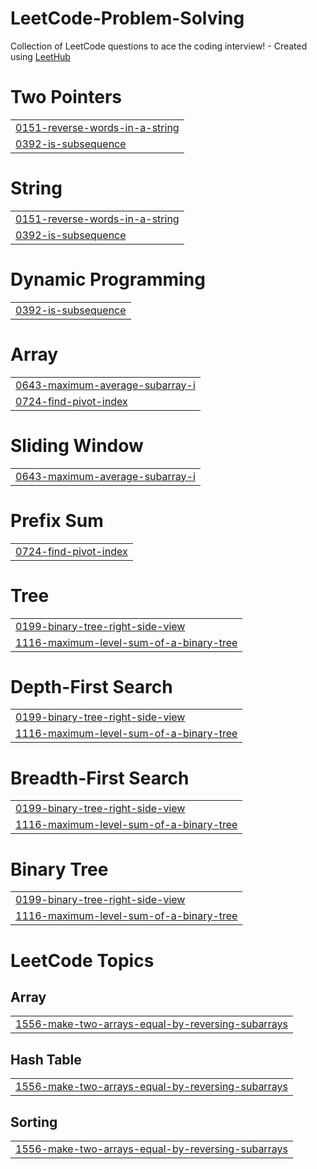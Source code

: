 # LeetCode-Problem-Solving
Collection of LeetCode questions to ace the coding interview! - Created using [LeetHub](https://github.com/QasimWani/LeetHub)


# Two Pointers
|  |
| ------- |
| [0151-reverse-words-in-a-string](https://github.com/OmarHisham99/LeetCode-Problem-Solving/tree/master/0151-reverse-words-in-a-string) |
| [0392-is-subsequence](https://github.com/OmarHisham99/LeetCode-Problem-Solving/tree/master/0392-is-subsequence) |
# String
|  |
| ------- |
| [0151-reverse-words-in-a-string](https://github.com/OmarHisham99/LeetCode-Problem-Solving/tree/master/0151-reverse-words-in-a-string) |
| [0392-is-subsequence](https://github.com/OmarHisham99/LeetCode-Problem-Solving/tree/master/0392-is-subsequence) |
# Dynamic Programming
|  |
| ------- |
| [0392-is-subsequence](https://github.com/OmarHisham99/LeetCode-Problem-Solving/tree/master/0392-is-subsequence) |
# Array
|  |
| ------- |
| [0643-maximum-average-subarray-i](https://github.com/OmarHisham99/LeetCode-Problem-Solving/tree/master/0643-maximum-average-subarray-i) |
| [0724-find-pivot-index](https://github.com/OmarHisham99/LeetCode-Problem-Solving/tree/master/0724-find-pivot-index) |
# Sliding Window
|  |
| ------- |
| [0643-maximum-average-subarray-i](https://github.com/OmarHisham99/LeetCode-Problem-Solving/tree/master/0643-maximum-average-subarray-i) |
# Prefix Sum
|  |
| ------- |
| [0724-find-pivot-index](https://github.com/OmarHisham99/LeetCode-Problem-Solving/tree/master/0724-find-pivot-index) |
# Tree
|  |
| ------- |
| [0199-binary-tree-right-side-view](https://github.com/OmarHisham99/LeetCode-Problem-Solving/tree/master/0199-binary-tree-right-side-view) |
| [1116-maximum-level-sum-of-a-binary-tree](https://github.com/OmarHisham99/LeetCode-Problem-Solving/tree/master/1116-maximum-level-sum-of-a-binary-tree) |
# Depth-First Search
|  |
| ------- |
| [0199-binary-tree-right-side-view](https://github.com/OmarHisham99/LeetCode-Problem-Solving/tree/master/0199-binary-tree-right-side-view) |
| [1116-maximum-level-sum-of-a-binary-tree](https://github.com/OmarHisham99/LeetCode-Problem-Solving/tree/master/1116-maximum-level-sum-of-a-binary-tree) |
# Breadth-First Search
|  |
| ------- |
| [0199-binary-tree-right-side-view](https://github.com/OmarHisham99/LeetCode-Problem-Solving/tree/master/0199-binary-tree-right-side-view) |
| [1116-maximum-level-sum-of-a-binary-tree](https://github.com/OmarHisham99/LeetCode-Problem-Solving/tree/master/1116-maximum-level-sum-of-a-binary-tree) |
# Binary Tree
|  |
| ------- |
| [0199-binary-tree-right-side-view](https://github.com/OmarHisham99/LeetCode-Problem-Solving/tree/master/0199-binary-tree-right-side-view) |
| [1116-maximum-level-sum-of-a-binary-tree](https://github.com/OmarHisham99/LeetCode-Problem-Solving/tree/master/1116-maximum-level-sum-of-a-binary-tree) |
<!---LeetCode Topics Start-->
# LeetCode Topics
## Array
|  |
| ------- |
| [1556-make-two-arrays-equal-by-reversing-subarrays](https://github.com/OmarHisham99/LeetCode-Problem-Solving/tree/master/1556-make-two-arrays-equal-by-reversing-subarrays) |
## Hash Table
|  |
| ------- |
| [1556-make-two-arrays-equal-by-reversing-subarrays](https://github.com/OmarHisham99/LeetCode-Problem-Solving/tree/master/1556-make-two-arrays-equal-by-reversing-subarrays) |
## Sorting
|  |
| ------- |
| [1556-make-two-arrays-equal-by-reversing-subarrays](https://github.com/OmarHisham99/LeetCode-Problem-Solving/tree/master/1556-make-two-arrays-equal-by-reversing-subarrays) |
<!---LeetCode Topics End-->